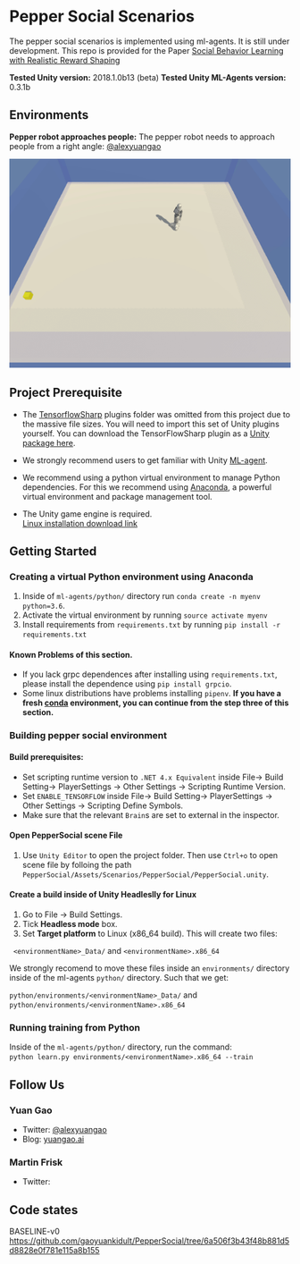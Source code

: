 # Pepper Social Scenarios
The pepper social scenarios is implemented using ml-agents. It is still under development. This repo is provided for the Paper [Social Behavior Learning with Realistic Reward Shaping]()

**Tested Unity version:** 2018.1.0b13 (beta)
**Tested Unity ML-Agents version:** 0.3.1b

## Environments
**Pepper robot approaches people:** The pepper robot needs to approach people from a right angle: 
[@alexyuangao](http://twitter.com/alexyuangao)

![](Screenshots/force-actions.gif)

## Project Prerequisite
* The [TensorflowSharp](https://github.com/Unity-Technologies/ml-agents/blob/master/docs/Background-TensorFlow.md#tensorflowsharp) plugins folder was omitted from this project due to the massive file sizes. You will need to import this set of Unity plugins yourself. You can download the TensorFlowSharp plugin as a [Unity package here](https://s3.amazonaws.com/unity-ml-agents/0.3/TFSharpPlugin.unitypackage).

* We strongly recommend users to get familiar with Unity [ML-agent](https://github.com/Danielhp95/ml-agents).

* We recommend using a python virtual environment to manage Python dependencies. For this we recommend using [Anaconda](https://www.anaconda.com/), a powerful virtual environment and package management tool. 

* The Unity game engine is required.  
[Linux installation download link](https://forum.unity.com/threads/unity-on-linux-release-notes-and-known-issues.350256/page-2)  

## Getting Started

### Creating a virtual Python environment using Anaconda

1. Inside of `ml-agents/python/` directory run `conda create -n myenv python=3.6`.
2. Activate the virtual environment by running `source activate myenv`
3. Install requirements from `requirements.txt` by running `pip install -r requirements.txt`

#### Known Problems of this section.
- If you lack grpc dependences after installing using `requirements.txt`, please install the dependence using `pip install grpcio`.
- Some linux distributions have problems installing `pipenv`. **If you have a fresh [conda](https://anaconda.org/) environment, you can continue from the step three of this section.**

### Building pepper social environment

#### Build prerequisites:
+ Set scripting runtime version to `.NET 4.x Equivalent` inside File-> Build Setting-> PlayerSettings -> Other Settings -> Scripting Runtime Version.
+ Set `ENABLE_TENSORFLOW` inside File-> Build Setting-> PlayerSettings -> Other Settings -> Scripting Define Symbols.
+ Make sure that the relevant `Brain`s are set to external in the inspector.

#### Open PepperSocial scene File
1. Use `Unity Editor` to open the project folder. Then use `Ctrl+o` to open scene file by folloing the path `PepperSocial/Assets/Scenarios/PepperSocial/PepperSocial.unity`.

#### Create a build inside of Unity Headleslly for Linux
1. Go to File -> Build Settings.
2. Tick **Headless mode** box.
3. Set **Target platform** to Linux (x86_64 build).
This will create two files:

` <environmentName>_Data/` and `<environmentName>.x86_64`

We strongly recomend to move these files inside an `environments/` directory inside of the ml-agents `python/` directory. Such that we get:

`python/environments/<environmentName>_Data/` and `python/environments/<environmentName>.x86_64`

### Running training from Python
Inside of the `ml-agents/python/` directory, run the command:  
`python learn.py environments/<environmentName>.x86_64 --train`




## Follow Us
### Yuan Gao

* Twitter: [@alexyuangao](http://twitter.com/alexyuangao)
* Blog: [yuangao.ai](yuangao.ai)

### Martin Frisk

* Twitter: 

## Code states
BASELINE-v0 https://github.com/gaoyuankidult/PepperSocial/tree/6a506f3b43f48b881d5d8828e0f781e115a8b155
